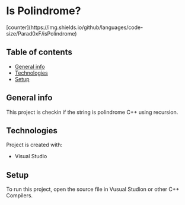 <h1>Is Polindrome?</h1>
[counter](https://img.shields.io/github/languages/code-size/Parad0xF/isPolindrome)

## Table of contents
* [General info](#general-info)
* [Technologies](#technologies)
* [Setup](#setup)

## General info
This project is checkin if the string is polindrome C++ using recursion. 
	
## Technologies
Project is created with:
* Visual Studio
	
## Setup
To run this project, open the source file in Vusual Studion or other C++ Compilers. 
